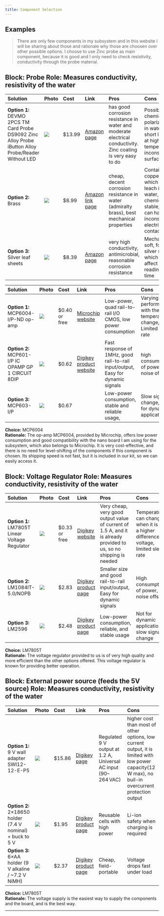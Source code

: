 ```yaml
---
title: Component Selection 
---
```


## Examples


> There are only few components in my subsystem and in this website I will be sharing about those and rationale why those are choosen over other possible options. I choose to use Zinc probe as main component, because it is good and I only need to check resistivity, conductivity through the probe material. 

## **Block:** Probe **Role:** Measures conductivity, resistivity of the water 

| Solution | Photo | Cost | Link | Pros | Cons |
| :---- | :---- | :---- | :---- | :---- | :---- |
| **Option 1:** DEVMO 2PCS TM Card Probe DS9092 Zinc Alloy Probe iButton Alloy Probe/Reader Without LED  | ![](https://m.media-amazon.com/images/I/61aojBb9EhL._SL1500_.jpg) | $13.99 | [Amazon page](https://a.co/d/jj5r3VG) | has good corrosion resistance in water and moderate electrical conductivity. Zinc coating is very easy to do | Possibility of chemical polarization in water, short lifespan at higher temperatures, inconsistent surface area |
| **Option 2:** Brass | ![](https://m.media-amazon.com/images/I/61jDBblyKiL._SX522_.jpg) | $8.99 | [Amazon link page](https://a.co/d/g7wbcfI) | cheap, decent corrosion resistance in water (admiralty brass), best mechanical properties  | Contains copper, which can leach into water, is less chemically stable, and can have inconsistent electrical contact |
| **Option 3:** Silver leaf sheets | ![](https://m.media-amazon.com/images/I/7177HHGoueL._AC_SX679_.jpg) | $8.39 | [Amazon page](https://a.co/d/fAGRZUo) | very high conductivity, antimicrobial, reasonable corrosion resistance | Mechanically soft, forms silver sulfide, which can affect readings over time |



| Solution | Photo | Cost | Link | Pros | Cons |
| :---- | :---- | :---- | :---- | :---- | :---- |
| **Option 1:** MCP6004-I/P-ND op-amp | ![](https://mraruziev.github.io/02-Component-Selection/images.jpeg) | $0.40 or free | [Microchip website](https://www.microchip.com/en-us/product/mcp6004) | Low-power, quad rail-to-rail I/O CMOS, low power consumption | Varying performance with the temperature change, Limited slew rate |
| **Option 2:** MCP601-I/P IC OPAMP GP 1 CIRCUIT 8DIP | ![](https://mm.digikey.com/Volume0/opasdata/d220001/derivates/1/300/341/924/150%7EC04-018%7EP%2C%20PA%7E8_sml%28200x200%29.jpg) | $0.62 | [Digikey product website](https://www.digikey.com/en/products/detail/microchip-technology/MCP601-I-P/305930) | Fast response of 1MHz, good rail-to-rail input/output, Easy for dynamic signals | high consumption of power, noise offset |
| **Option 3:** MCP603-I/P   | ![](https://mm.digikey.com/Volume0/opasdata/d220001/derivates/1/300/341/924/150%7EC04-018%7EP%2C%20PA%7E8_sml%28200x200%29.jpg) | $0.67 |  | Low-power consumption, stable and reliable usage,  | Slow signal change, Not for dynamic applications |

**Choice:** MCP6004  
**Rationale:** The op-amp MCP6004, provided by Microchip, offers low power consumption and good compatibility with the nano board I am using for the subsystem, which also belongs to Microchip. It is very cost-effective, and there is no need for level-shifting of the components if this component is chosen. Its shipping speed is not fast, but it is included in our kit, so we can easily access it.

## **Block**: Voltage Regulator **Role:** Measures conductivity, resistivity of the water 

| Solution | Photo | Cost | Link | Pros | Cons |
| :---- | :---- | :---- | :---- | :---- | :---- |
| **Option 1:** LM7805T Linear Voltage Regulator | ![](https://mm.digikey.com/Volume0/opasdata/d220001/derivates/1/001/176/122/MFG_5536_TO-220-3L_sml%28200x200%29.jpg) | $0.33 or free | [Digikey website](https://www.digikey.com/en/products/detail/taejin/LM7805T/22237260) | Very cheap, very good output value of current of 1.5 A, and it is already provided to us, so no shipping is needed | Temperature can change when it is at a higher difference of voltage, limited slew rate |
| **Option 2:** LM1084IT-5.0/NOPB | ![](https://mm.digikey.com/Volume0/opasdata/d220001/derivates/1/100/625/374/296%7ET03B%7ENDE%7E3_sml.jpg) | $2.83 | [Digikey product page](https://www.digikey.com/en/products/detail/texas-instruments/LM1084IT-5-0-NOPB/363556) | Smaller size and good rail-to-rail input/output, Easy for dynamic signals | High consumption of power, noise offset |
| **Option 3:** LM2596   | ![](https://i.ebayimg.com/images/g/m10AAOSwquxgONfC/s-l1600.webp) | $2.48 | [Digikey product page](https://www.digikey.com/en/products/detail/microchip-technology/MCP603-I-P/305934?gclsrc=aw.ds&gad_source=1&gad_campaignid=20228387720&gbraid=0AAAAADrbLlh_36NL6tG2xM8sOANdgFkI4&gclid=CjwKCAjw0sfHBhB6EiwAQtv5qYySUVtsJZWfFdD2i3Bas2rJTBIOqGb7fxJG9O-PzXONhinhUFv1wRoCqyUQAvD_BwE) | Low-power consumption, reliable, and stable usage | Not for dynamic applications, slow signal change |

**Choice:** LM7805T  
**Rationale:** The voltage regulator provided to us is of very high quality and more efficient than the other options offered. This voltage regulator is known for providing better operation.

## **Block**: External power source (feeds the 5V source) **Role:** Measures conductivity, resistivity of the water 

| Solution | Photo | Cost | Link | Pros | Cons |
| :---- | :---- | :---- | :---- | :---- | :---- |
| **Option 1:** 9 V wall adapter SWI12-12-E-P5 | ![](https://mm.digikey.com/Volume0/opasdata/d220001/derivates/1/002/375/864/MFG_SWI12-E_sml%28200x200%29.jpg) | $15.86 | [Digikey page](https://www.digikey.com/en/products/detail/cui-inc/SWI12-12-E-P5/5287244?gclsrc=aw.ds&gad_source=1&gad_campaignid=120565755&gbraid=0AAAAADrbLlhCXftiJluGgUch6rsfE1-Oc&gclid=Cj0KCQjwvJHIBhCgARIsAEQnWlB4qBOdHqSqQgSQOPAMrwMIgFKNVal9buI3OzWwKYeVxJLDq076t5gaAoJ2EALw_wcB) | Regulated 9 V output at 1.2 A, Universal AC input (90–264 VAC)	 | higher cost than most of other options, low current output, it is limited with low power capacity(12 W max),  no buil-in overcurrent protection output |
| **Option 2:** 2×18650 holder (7.4 V nominal) \+ buck to 5 V | ![](https://mm.digikey.com/Volume0/opasdata/d220001/derivates/1/002/457/526/PRT-09925_sml.jpg) | $1.95 | [Digikey product page](https://www.digikey.com/en/products/detail/sparkfun-electronics/09925/6161750?gclsrc=aw.ds&gad_source=1&gad_campaignid=20243136172&gbraid=0AAAAADrbLlgSxdqAKiMGbhVU1YZ4yrhJC&gclid=CjwKCAjwjffHBhBuEiwAKMb8pMX1Q0fG5C3S9-WLJntinuMTixVbnmRQIk70FfwKcjoj_64dR--ZHRoCQQoQAvD_BwE) | Reusable cells with high power | Li-ion safety when charging is required |
| **Option 3:**  6×AA holder (9 V alkaline / \~7.2 V NiMH)  | ![](https://mm.digikey.com/Volume0/opasdata/d220001/derivates/1/003/219/285/BH26AASF_sml.jpg) | $2.37 | [Digikey product page](https://www.digikey.com/en/products/detail/mpd-memory-protection-devices-/BH26AASF/470766?gclsrc=aw.ds&gad_source=1&gad_campaignid=20243136172&gbraid=0AAAAADrbLlgSxdqAKiMGbhVU1YZ4yrhJC&gclid=CjwKCAjwjffHBhBuEiwAKMb8pKcbMlbAca3yG5dnokIfWVpUYWIoa5xC4cm2fcq-pG9dO21qW9ZxvhoChp0QAvD_BwE) | Cheap, field-portable | Voltage drops fast under load |

**Choice:** LM7805T  
**Rationale:** The voltage supply is the easiest way to supply the components and the board, and is the best way.

---